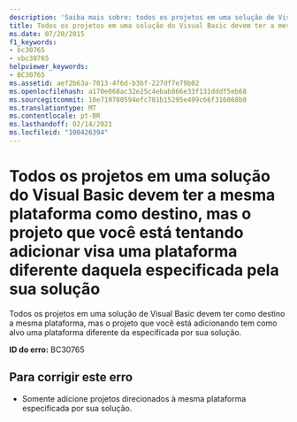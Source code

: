 ```yaml
---
description: 'Saiba mais sobre: todos os projetos em uma solução de Visual Basic devem ter como destino a mesma plataforma, mas o projeto que você está tentando adicionar tem como alvo uma plataforma diferente da especificada por sua solução'
title: Todos os projetos em uma solução do Visual Basic devem ter a mesma plataforma como destino, mas o projeto que você está tentando adicionar visa uma plataforma diferente daquela especificada pela sua solução
ms.date: 07/20/2015
f1_keywords:
- bc30765
- vbc30765
helpviewer_keywords:
- BC30765
ms.assetid: aef2b63a-7013-4f6d-b3bf-227df7e79b02
ms.openlocfilehash: a170e068ac32e25c4ebab866e33f131dddf5eb68
ms.sourcegitcommit: 10e719780594efc781b15295e499c66f316068b8
ms.translationtype: MT
ms.contentlocale: pt-BR
ms.lasthandoff: 02/14/2021
ms.locfileid: "100426394"
---
```

# <a name="all-projects-in-a-visual-basic-solution-must-target-the-same-platform-but-the-project-you-are-trying-to-add-targets-a-platform-other-than-the-one-specified-by-your-solution"></a>Todos os projetos em uma solução do Visual Basic devem ter a mesma plataforma como destino, mas o projeto que você está tentando adicionar visa uma plataforma diferente daquela especificada pela sua solução

Todos os projetos em uma solução de Visual Basic devem ter como destino a mesma plataforma, mas o projeto que você está adicionando tem como alvo uma plataforma diferente da especificada por sua solução.  
  
 **ID do erro:** BC30765  
  
## <a name="to-correct-this-error"></a>Para corrigir este erro  
  
- Somente adicione projetos direcionados à mesma plataforma especificada por sua solução.  
